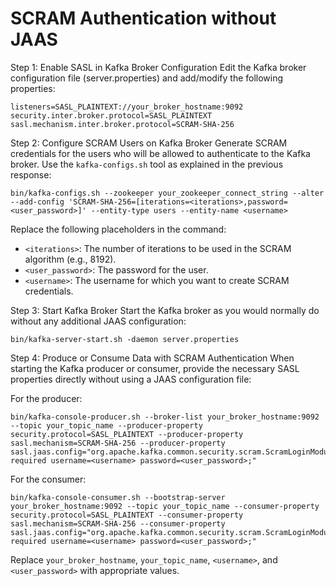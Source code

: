 # SCRAM Authentication without JAAS

Step 1: Enable SASL in Kafka Broker Configuration Edit the Kafka broker configuration file (server.properties) and add/modify the following properties:

```
listeners=SASL_PLAINTEXT://your_broker_hostname:9092
security.inter.broker.protocol=SASL_PLAINTEXT
sasl.mechanism.inter.broker.protocol=SCRAM-SHA-256

```

Step 2: Configure SCRAM Users on Kafka Broker Generate SCRAM credentials for the users who will be allowed to authenticate to the Kafka broker. Use the `kafka-configs.sh` tool as explained in the previous response:

```
bin/kafka-configs.sh --zookeeper your_zookeeper_connect_string --alter --add-config 'SCRAM-SHA-256=[iterations=<iterations>,password=<user_password>]' --entity-type users --entity-name <username>

```

Replace the following placeholders in the command:

-   `<iterations>`: The number of iterations to be used in the SCRAM algorithm (e.g., 8192).
-   `<user_password>`: The password for the user.
-   `<username>`: The username for which you want to create SCRAM credentials.

Step 3: Start Kafka Broker Start the Kafka broker as you would normally do without any additional JAAS configuration:

```
bin/kafka-server-start.sh -daemon server.properties

```

Step 4: Produce or Consume Data with SCRAM Authentication When starting the Kafka producer or consumer, provide the necessary SASL properties directly without using a JAAS configuration file:

For the producer:

```
bin/kafka-console-producer.sh --broker-list your_broker_hostname:9092 --topic your_topic_name --producer-property security.protocol=SASL_PLAINTEXT --producer-property sasl.mechanism=SCRAM-SHA-256 --producer-property sasl.jaas.config="org.apache.kafka.common.security.scram.ScramLoginModule required username=<username> password=<user_password>;"

```

For the consumer:

```
bin/kafka-console-consumer.sh --bootstrap-server your_broker_hostname:9092 --topic your_topic_name --consumer-property security.protocol=SASL_PLAINTEXT --consumer-property sasl.mechanism=SCRAM-SHA-256 --consumer-property sasl.jaas.config="org.apache.kafka.common.security.scram.ScramLoginModule required username=<username> password=<user_password>;"

```

Replace `your_broker_hostname`, `your_topic_name`, `<username>`, and `<user_password>` with appropriate values.